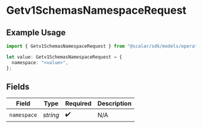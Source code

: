 # Getv1SchemasNamespaceRequest

## Example Usage

```typescript
import { Getv1SchemasNamespaceRequest } from "@scalar/sdk/models/operations";

let value: Getv1SchemasNamespaceRequest = {
  namespace: "<value>",
};
```

## Fields

| Field              | Type               | Required           | Description        |
| ------------------ | ------------------ | ------------------ | ------------------ |
| `namespace`        | *string*           | :heavy_check_mark: | N/A                |